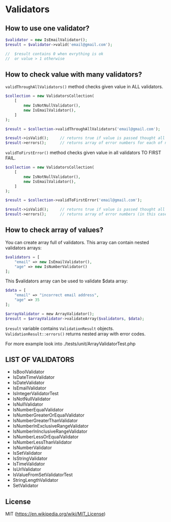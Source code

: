 # Validators

## How to use one validator?
```php
$validator = new IsEmailValidator();
$result = $validator->valid('email@gmail.com');

//  $result contains 0 when evrything is ok
//  or value > 1 otherwise

```

## How to check value with many validators?

`validThroughAllValidators()` method checks given value in ALL validators.
```php
$collection = new ValidatorsCollection(
    [
        new IsNotNullValidator(),
        new IsEmailValidator(),
    ]
);

$result = $collection->validThroughAllValidators('email@gmail.com');

$result->isValid();     // returns true if value is passed thought all validators
$result->errors();      // returns array of error numbers for each of not-passed validators

```

`validToFirstError()` method checks given value in all validators TO FIRST FAIL.
```php
$collection = new ValidatorsCollection(
    [
        new IsNotNullValidator(),
        new IsEmailValidator(),
    ]
);

$result = $collection->validToFirstError('email@gmail.com');

$result->isValid();     // returns true if value is passed thought all validators
$result->errors();      // returns array of error numbers (in this case there will be only single element in array) for each of not-passed validators

```

## How to check array of values?
You can create array full of validators. This array can contain nested validators arrays:
```php
$validators = [
    "email" => new IsEmailValidator(),
    "age" => new IsNumberValidator()
];
```

This $validators array can be used to validate $data array:
```php
$data = [
    "email" => "incorrect email address",
    "age" => 35
];

$arrayValidator = mew ArrayValidator(); 
$result = $arrayValidator->validateArray($validators, $data);
```

`$result` variable contains `ValidationResult` objects. 
`ValidationResult::errors()` returns nested array with error codes.

For more example look into ./tests/unit/ArrayValidatorTest.php


## LIST OF VALIDATORS
- IsBoolValidator
- IsDateTimeValidator
- IsDateValidator
- IsEmailValidator
- IsIntegerValidatorTest
- IsNotNullValidator
- IsNullValidator
- IsNumberEqualValidator
- IsNumberGreaterOrEqualValidator
- IsNumberGreaterThanValidator
- IsNumberInExclusiveRangeValidator
- IsNumberInInclusiveRangeValidator
- IsNumberLessOrEqualValidator
- IsNumberLessThanValidator
- IsNumberValidator
- IsSetValidator
- IsStringValidator
- IsTimeValidator
- IsUrlValidator
- IsValueFromSetValidatorTest
- StringLengthValidator
- SetValidator


## License

MIT (https://en.wikipedia.org/wiki/MIT_License)
